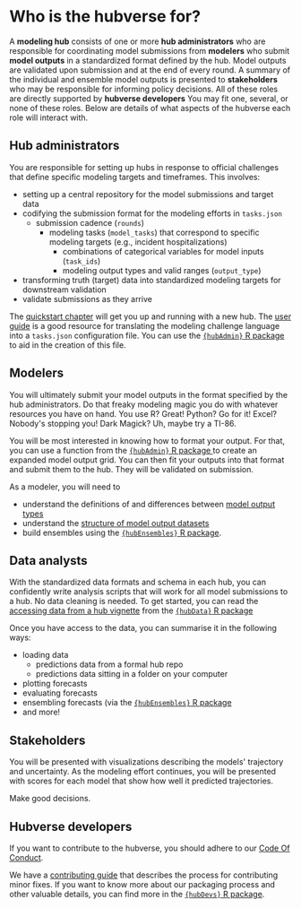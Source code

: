 # Who is the hubverse for?

A **modeling hub** consists of one or more **hub administrators** who are responsible for coordinating model submissions from **modelers** who submit **model outputs** in a standardized format defined by the hub.
Model outputs are validated upon submission and at the end of every round. A summary of the individual and ensemble model outputs is presented to **stakeholders** who may be responsible for informing policy decisions.
All of these roles are directly supported by **hubverse developers** 
You may fit one, several, or none of these roles.
Below are details of what aspects of the hubverse each role will interact with.

## Hub administrators

You are responsible for setting up hubs in response to official challenges that define specific modeling targets and timeframes.
This involves:

 - setting up a central repository for the model submissions and target data
 - codifying the submission format for the modeling efforts in `tasks.json`
   - submission cadence (`rounds`)
      - modeling tasks (`model_tasks`) that correspond to specific modeling targets (e.g., incident hospitalizations)
        - combinations of categorical variables for model inputs (`task_ids`)
        - modeling output types and valid ranges (`output_type`)
 - transforming truth (target) data into standardized modeling targets for downstream validation
 - validate submissions as they arrive

The [quickstart chapter](/quickstart-hub-admin/intro.md) will get you up and running with a new hub. The [user guide](/user-guide/intro-data-formats.md) is a good resource for translating the modeling challenge language into a `tasks.json` configuration file.
You can use the [`{hubAdmin}` R package](https://hubverse-org.github.io/hubAdmin) to aid in the creation of this file.

## Modelers

You will ultimately submit your model outputs in the format specified by the hub administrators.
Do that freaky modeling magic you do with whatever resources you have on hand.
You use R? Great! Python? Go for it! Excel? Nobody's stopping you! Dark Magick? Uh, maybe try a TI-86.

You will be most interested in knowing how to format your output.
For that, you can use a function from the [`{hubAdmin}` R package ](https://hubverse-org.github.io/hubAdmin) to create an expanded model output grid.
You can then fit your outputs into that format and submit them to the hub.
They will be validated on submission.

As a modeler, you will need to

 - understand the definitions of and differences between [model output types](#model-output-format)
 - understand the [structure of model output datasets](https://hubverse-org.github.io/hubData/articles/connect_hub.html#structure-of-hubverse-datasets)
 - build ensembles using the [`{hubEnsembles}` R package](https://hubverse-org.github.io/hubEnsembles).


## Data analysts

With the standardized data formats and schema in each hub, you can confidently write analysis scripts that will work for all model submissions to a hub.
No data cleaning is needed.
To get started, you can read the [accessing data from a hub vignette](https://hubverse-org.github.io/hubData/articles/connect_hub.html) from the [`{hubData}` R package](https://hubverse-org.github.io/hubData)

Once you have access to the data, you can summarise it in the following ways:

 - loading data
   - predictions data from a formal hub repo
   - predictions data sitting in a folder on your computer
 - plotting forecasts
 - evaluating forecasts
 - ensembling forecasts (via the [`{hubEnsembles}` R package](https://hubverse-org.github.io/hubEnsembles)
 - and more!

## Stakeholders 

You will be presented with visualizations describing the models' trajectory and uncertainty.
As the modeling effort continues, you will be presented with scores for each model that show how well it predicted trajectories.

Make good decisions.

## Hubverse developers

If you want to contribute to the hubverse, you should adhere to our [Code Of Conduct](https://hubverse-org.github.io/hubDevs/CODE_OF_CONDUCT.html).

We have a [contributing guide](contribute.md) that describes the process for contributing minor fixes.
If you want to know more about our packaging process and other valuable details, you can find more in the [`{hubDevs}` R package](https://hubverse-org.github.io/hubDevs/index.html).
